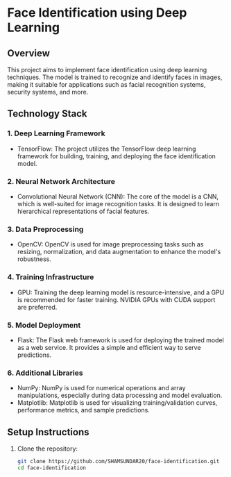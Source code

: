 # Face Identification using Deep Learning

## Overview
This project aims to implement face identification using deep learning techniques. The model is trained to recognize and identify faces in images, making it suitable for applications such as facial recognition systems, security systems, and more.

## Technology Stack

### 1. Deep Learning Framework
   - TensorFlow: The project utilizes the TensorFlow deep learning framework for building, training, and deploying the face identification model.

### 2. Neural Network Architecture
   - Convolutional Neural Network (CNN): The core of the model is a CNN, which is well-suited for image recognition tasks. It is designed to learn hierarchical representations of facial features.

### 3. Data Preprocessing
   - OpenCV: OpenCV is used for image preprocessing tasks such as resizing, normalization, and data augmentation to enhance the model's robustness.

### 4. Training Infrastructure
   - GPU: Training the deep learning model is resource-intensive, and a GPU is recommended for faster training. NVIDIA GPUs with CUDA support are preferred.

### 5. Model Deployment
   - Flask: The Flask web framework is used for deploying the trained model as a web service. It provides a simple and efficient way to serve predictions.

### 6. Additional Libraries
   - NumPy: NumPy is used for numerical operations and array manipulations, especially during data processing and model evaluation.
   - Matplotlib: Matplotlib is used for visualizing training/validation curves, performance metrics, and sample predictions.

## Setup Instructions

1. Clone the repository:
   ```bash
   git clone https://github.com/SHAMSUNDAR20/face-identification.git
   cd face-identification
